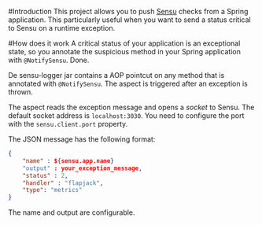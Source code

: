 #Introduction
This project allows you to push [Sensu](https://sensuapp.org/) checks from a Spring application. This particularly 
useful when you want to send a status critical to Sensu on a runtime exception.

#How does it work
A critical status of your application is an exceptional state, so you annotate the suspicious method in your Spring 
application with `@NotifySensu`. Done.

De sensu-logger jar contains a AOP pointcut on any method that is annotated with `@NotifySensu`. The aspect is 
triggered after an exception is thrown.
 
The aspect reads the exception message and opens a _socket_ to Sensu. The default socket address is 
`localhost:3030`. You need to configure the port with the `sensu.client.port` property.

The JSON message has the following format:
```JSON
{
    "name" : ${sensu.app.name}
    "output" : your_exception_message,
    "status" : 2,
    "handler" : "flapjack",
    "type": "metrics"
}
```
The name and output are configurable.
